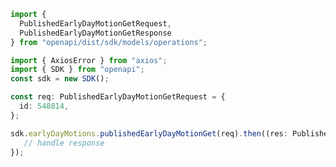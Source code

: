 <!-- Start SDK Example Usage -->
```typescript
import {
  PublishedEarlyDayMotionGetRequest,
  PublishedEarlyDayMotionGetResponse
} from "openapi/dist/sdk/models/operations";

import { AxiosError } from "axios";
import { SDK } from "openapi";
const sdk = new SDK();

const req: PublishedEarlyDayMotionGetRequest = {
  id: 548814,
};

sdk.earlyDayMotions.publishedEarlyDayMotionGet(req).then((res: PublishedEarlyDayMotionGetResponse | AxiosError) => {
   // handle response
});
```
<!-- End SDK Example Usage -->
